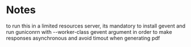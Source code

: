 # Notes
to run this in a limited resources server, its mandatory to install gevent and run guniconrn with --worker-class gevent argument in order to make responses asynchronous and avoid timout when generating pdf
